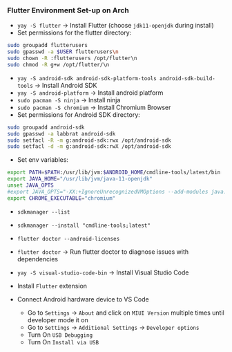 ### Flutter Environment Set-up on Arch

* `yay -S flutter` -> Install Flutter (choose `jdk11-openjdk` during install)
* Set permissions for the flutter directory:
```bash
sudo groupadd flutterusers
sudo gpasswd -a $USER flutterusers\n
sudo chown -R :flutterusers /opt/flutter\n
sudo chmod -R g+w /opt/flutter/\n
```
* `yay -S android-sdk android-sdk-platform-tools android-sdk-build-tools` -> Install Android SDK
* `yay -S android-platform` -> Install android platform
* `sudo pacman -S ninja` -> Install ninja
* `sudo pacman -S chromium` -> Install Chromium Browser
* Set permissions for Android SDK directory:
```bash
sudo groupadd android-sdk
sudo gpasswd -a labbrat android-sdk
sudo setfacl -R -m g:android-sdk:rwx /opt/android-sdk
sudo setfacl -d -m g:android-sdk:rwX /opt/android-sdk
```
* Set env variables:
```bash
export PATH=$PATH:/usr/lib/jvm:$ANDROID_HOME/cmdline-tools/latest/bin
export JAVA_HOME="/usr/lib/jvm/java-11-openjdk"
unset JAVA_OPTS
#export JAVA_OPTS="-XX:+IgnoreUnrecognizedVMOptions --add-modules java.se.ee"
export CHROME_EXECUTABLE="chromium"
```
* `sdkmanager --list`
* `sdkmanager --install "cmdline-tools;latest"`
* `flutter doctor --android-licenses`
* `flutter doctor` -> Run flutter doctor to diagnose issues with dependencies
* `yay -S visual-studio-code-bin` -> Install Visual Studio Code
* Install `Flutter` extension

* Connect Android hardware device to VS Code 
  * Go to `Settings` -> `About` and click on `MIUI Version` multiple times until developer mode it on
  * Go to `Settings` -> `Additional Settings` -> `Developer options`
  * Turn On `USB Debugging`
  * Turn On `Install via USB`

